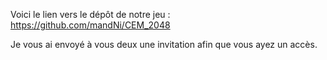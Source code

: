 Voici le lien vers le dépôt de notre jeu : https://github.com/mandNi/CEM_2048

Je vous ai envoyé à vous deux une invitation afin que vous ayez un accès.